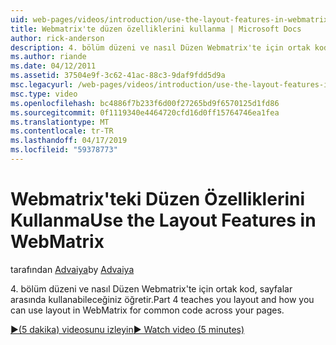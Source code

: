```yaml
---
uid: web-pages/videos/introduction/use-the-layout-features-in-webmatrix
title: Webmatrix'te düzen özelliklerini kullanma | Microsoft Docs
author: rick-anderson
description: 4. bölüm düzeni ve nasıl Düzen Webmatrix'te için ortak kod, sayfalar arasında kullanabileceğiniz öğretir.
ms.author: riande
ms.date: 04/12/2011
ms.assetid: 37504e9f-3c62-41ac-88c3-9daf9fdd5d9a
msc.legacyurl: /web-pages/videos/introduction/use-the-layout-features-in-webmatrix
msc.type: video
ms.openlocfilehash: bc4886f7b233f6d00f27265bd9f6570125d1fd86
ms.sourcegitcommit: 0f1119340e4464720cfd16d0ff15764746ea1fea
ms.translationtype: MT
ms.contentlocale: tr-TR
ms.lasthandoff: 04/17/2019
ms.locfileid: "59378773"
---
```

# <a name="use-the-layout-features-in-webmatrix"></a><span data-ttu-id="798b0-103">Webmatrix'teki Düzen Özelliklerini Kullanma</span><span class="sxs-lookup"><span data-stu-id="798b0-103">Use the Layout Features in WebMatrix</span></span>

<span data-ttu-id="798b0-104">tarafından [Advaiya](https://twitter.com/Advaiyasolns)</span><span class="sxs-lookup"><span data-stu-id="798b0-104">by [Advaiya](https://twitter.com/Advaiyasolns)</span></span>

<span data-ttu-id="798b0-105">4. bölüm düzeni ve nasıl Düzen Webmatrix'te için ortak kod, sayfalar arasında kullanabileceğiniz öğretir.</span><span class="sxs-lookup"><span data-stu-id="798b0-105">Part 4 teaches you layout and how you can use layout in WebMatrix for common code across your pages.</span></span>

[<span data-ttu-id="798b0-106">&#9654;(5 dakika) videosunu izleyin</span><span class="sxs-lookup"><span data-stu-id="798b0-106">&#9654; Watch video (5 minutes)</span></span>](https://channel9.msdn.com/Blogs/ASP-NET-Site-Videos/use-the-layout-features-in-webmatrix)

